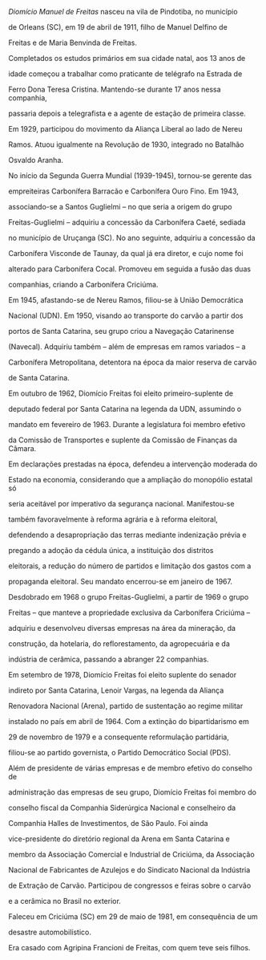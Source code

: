 

*Diomício Manuel de Freitas* nasceu na vila de Pindotiba, no município

de Orleans (SC), em 19 de abril de 1911, filho de Manuel Delfino de

Freitas e de Maria Benvinda de Freitas.



Completados os estudos primários em sua cidade natal, aos 13 anos de

idade começou a trabalhar como praticante de telégrafo na Estrada de

Ferro Dona Teresa Cristina. Mantendo-se durante 17 anos nessa companhia,

passaria depois a telegrafista e a agente de estação de primeira classe.



Em 1929, participou do movimento da Aliança Liberal ao lado de Nereu

Ramos. Atuou igualmente na Revolução de 1930, integrado no Batalhão

Osvaldo Aranha.



No início da Segunda Guerra Mundial (1939-1945), tornou-se gerente das

empreiteiras Carbonífera Barracão e Carbonífera Ouro Fino. Em 1943,

associando-se a Santos Guglielmi – no que seria a origem do grupo

Freitas-Guglielmi – adquiriu a concessão da Carbonífera Caeté, sediada

no município de Uruçanga (SC). No ano seguinte, adquiriu a concessão da

Carbonífera Visconde de Taunay, da qual já era diretor, e cujo nome foi

alterado para Carbonífera Cocal. Promoveu em seguida a fusão das duas

companhias, criando a Carbonífera Criciúma.



Em 1945, afastando-se de Nereu Ramos, filiou-se à União Democrática

Nacional (UDN). Em 1950, visando ao transporte do carvão a partir dos

portos de Santa Catarina, seu grupo criou a Navegação Catarinense

(Navecal). Adquiriu também – além de empresas em ramos variados – a

Carbonífera Metropolitana, detentora na época da maior reserva de carvão

de Santa Catarina.



Em outubro de 1962, Diomício Freitas foi eleito primeiro-suplente de

deputado federal por Santa Catarina na legenda da UDN, assumindo o

mandato em fevereiro de 1963. Durante a legislatura foi membro efetivo

da Comissão de Transportes e suplente da Comissão de Finanças da Câmara.

Em declarações prestadas na época, defendeu a intervenção moderada do

Estado na economia, considerando que a ampliação do monopólio estatal só

seria aceitável por imperativo da segurança nacional. Manifestou-se

também favoravelmente à reforma agrária e à reforma eleitoral,

defendendo a desapropriação das terras mediante indenização prévia e

pregando a adoção da cédula única, a instituição dos distritos

eleitorais, a redução do número de partidos e limitação dos gastos com a

propaganda eleitoral. Seu mandato encerrou-se em janeiro de 1967.



Desdobrado em 1968 o grupo Freitas-Guglielmi, a partir de 1969 o grupo

Freitas – que manteve a propriedade exclusiva da Carbonífera Criciúma –

adquiriu e desenvolveu diversas empresas na área da mineração, da

construção, da hotelaria, do reflorestamento, da agropecuária e da

indústria de cerâmica, passando a abranger 22 companhias.



Em setembro de 1978, Diomício Freitas foi eleito suplente do senador

indireto por Santa Catarina, Lenoir Vargas, na legenda da Aliança

Renovadora Nacional (Arena), partido de sustentação ao regime militar

instalado no país em abril de 1964. Com a extinção do bipartidarismo em

29 de novembro de 1979 e a consequente reformulação partidária,

filiou-se ao partido governista, o Partido Democrático Social (PDS).



Além de presidente de várias empresas e de membro efetivo do conselho de

administração das empresas de seu grupo, Diomício Freitas foi membro do

conselho fiscal da Companhia Siderúrgica Nacional e conselheiro da

Companhia Halles de Investimentos, de São Paulo. Foi ainda

vice-presidente do diretório regional da Arena em Santa Catarina e

membro da Associação Comercial e Industrial de Criciúma, da Associação

Nacional de Fabricantes de Azulejos e do Sindicato Nacional da Indústria

de Extração de Carvão. Participou de congressos e feiras sobre o carvão

e a cerâmica no Brasil no exterior.



Faleceu em Criciúma (SC) em 29 de maio de 1981, em consequência de um

desastre automobilístico.



Era casado com Agripina Francioni de Freitas, com quem teve seis filhos.



